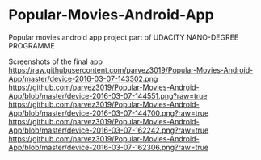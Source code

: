 # Popular-Movies-Android-App

Popular movies android app project part of UDACITY NANO-DEGREE PROGRAMME

Screenshots of the final app
https://raw.githubusercontent.com/parvez3019/Popular-Movies-Android-App/master/device-2016-03-07-143302.png
https://github.com/parvez3019/Popular-Movies-Android-App/blob/master/device-2016-03-07-144551.png?raw=true
https://github.com/parvez3019/Popular-Movies-Android-App/blob/master/device-2016-03-07-144700.png?raw=true
https://github.com/parvez3019/Popular-Movies-Android-App/blob/master/device-2016-03-07-162242.png?raw=true
https://github.com/parvez3019/Popular-Movies-Android-App/blob/master/device-2016-03-07-162306.png?raw=true
